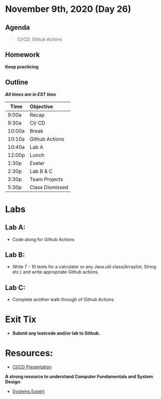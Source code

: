 # November 9th, 2020 (Day 26)

## Agenda
> CI/CD, Github Actions

## Homework 
**Keep practicing**

## Outline
_**All times are in EST time**_

| Time   | Objective                        |
| -------|:---------------------------------|
| 9:00a  | Recap                            |  
| 9:30a  | CI/ CD                           |    
| 10:00a | Break                            |
| 10:10a | Github Actions                   |
| 10:40a | Lab A                            |
| 12:00p | Lunch                            |
| 1:30p  | Exeter                           | 
| 2:30p  | Lab B & C                        |
| 3:30p  | Team Projects                    |
| 5:30p  | Class Dismissed                  |

# Labs

  ## Lab A: 
  - Code along for Github Actions
  ## Lab B: 
   - Write 7 - 10 tests for a calculator or any Java.util class(Arraylist, String etc.) and write appropriate Github actions. 
  ## Lab C:
   -  Complete another walk through of Github Actions
  
# Exit Tix 
  - **Submit any leetcode and/or lab to Github.**

# Resources:
- [CI/CD Presentation](https://docs.google.com/presentation/d/1D8pSLCDrqzZSPZyWHg0_eMk5OxvpMeeOFHmHOZIT2y4/edit?usp=sharing)

**A strong resource to understand Computer Fundamentals and System Design**:
- [Systems Expert](https://www.algoexpert.io/systems/product)
